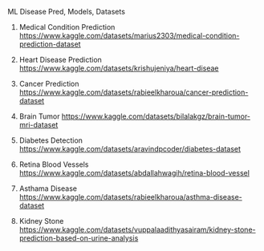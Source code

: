 ML Disease Pred, Models, Datasets

1. Medical Condition Prediction
https://www.kaggle.com/datasets/marius2303/medical-condition-prediction-dataset

2. Heart Disease Prediction
https://www.kaggle.com/datasets/krishujeniya/heart-diseae

3. Cancer Prediction
https://www.kaggle.com/datasets/rabieelkharoua/cancer-prediction-dataset

4. Brain Tumor
https://www.kaggle.com/datasets/bilalakgz/brain-tumor-mri-dataset

5. Diabetes Detection
https://www.kaggle.com/datasets/aravindpcoder/diabetes-dataset

6. Retina Blood Vessels
https://www.kaggle.com/datasets/abdallahwagih/retina-blood-vessel

7. Asthama Disease
https://www.kaggle.com/datasets/rabieelkharoua/asthma-disease-dataset

8. Kidney Stone
https://www.kaggle.com/datasets/vuppalaadithyasairam/kidney-stone-prediction-based-on-urine-analysis
